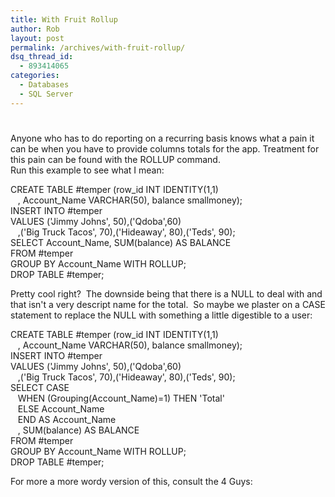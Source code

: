 ```yaml
---
title: With Fruit Rollup
author: Rob
layout: post
permalink: /archives/with-fruit-rollup/
dsq_thread_id:
  - 893414065
categories:
  - Databases
  - SQL Server
---
```

# 

Anyone who has to do reporting on a recurring basis knows what a pain it can be when you have to provide columns totals for the app. Treatment for this pain can be found with the ROLLUP command.  
Run this example to see what I mean:

CREATE TABLE #temper (row_id INT IDENTITY(1,1)  
   , Account_Name VARCHAR(50), balance smallmoney);  
INSERT INTO #temper   
VALUES ('Jimmy Johns', 50),('Qdoba',60)  
   ,('Big Truck Tacos', 70),('Hideaway', 80),('Teds', 90);  
SELECT Account_Name, SUM(balance) AS BALANCE  
FROM #temper  
GROUP BY Account_Name WITH ROLLUP;  
DROP TABLE #temper;

Pretty cool right?  The downside being that there is a NULL to deal with and that isn't a very descript name for the total.  So maybe we plaster on a CASE statement to replace the NULL with something a little digestible to a user:

CREATE TABLE #temper (row_id INT IDENTITY(1,1)  
   , Account_Name VARCHAR(50), balance smallmoney);  
INSERT INTO #temper   
VALUES ('Jimmy Johns', 50),('Qdoba',60)  
   ,('Big Truck Tacos', 70),('Hideaway', 80),('Teds', 90);  
SELECT CASE  
   WHEN (Grouping(Account_Name)=1) THEN 'Total'  
   ELSE Account_Name  
   END AS Account_Name  
   , SUM(balance) AS BALANCE  
FROM #temper  
GROUP BY Account_Name WITH ROLLUP;  
DROP TABLE #temper;

For more a more wordy version of this, consult the 4 Guys:  
